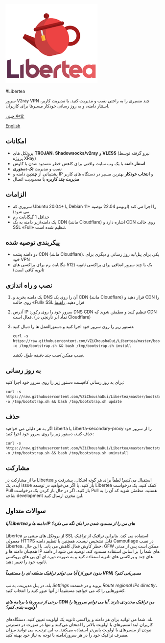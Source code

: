 <img src="https://raw.githubusercontent.com/VZiChoushaDui/Libertea/master/docs/logo-complete.png" style="width: 300px" />

#Libertea

سرور V2ray VPN چند مسیری را به راحتی نصب و مدیریت کنید. با مدیریت کاربر، استتار دامنه، و به روز رسانی خودکار مسیرها برای کاربران.

[چینی 中文](https://github.com/VZiChoushaDui/Libertea/blob/master/README-zh.md)

[English](https://github.com/VZiChoushaDui/Libertea/blob/master/README.md)

## امکانات

- پروتکل های **TROJAN**، **Shadowsocks/v2ray** و **VLESS** (نیرو گرفته توسط پروژه XRay)
- **استتار دامنه** با یک وب سایت واقعی برای کاهش خطر مسدود شدن با کاوش
- نصب و مدیریت **تک دستوری**
- پشتیبانی از **چندین** دامنه و IP و **انتخاب خودکار** بهترین مسیر در دستگاه های کاربر
- **مدیریت چند کاربره** با محدودیت اتصال

## الزامات

- سروری که Ubuntu 20.04+ یا Debian 11+ را اجرا می کند (اوبونتو 22.04 توصیه می شود)
- حداقل 1 گیگابایت رم
- یک دامنه/زیر دامنه به یک CDN (مانند Cloudflare) اشاره دارد و CDN روی حالت SSL «Full» تنظیم شده است.

## پیکربندی توصیه شده

- دو دامنه پشت CDN (مانند Cloudflare)، یکی برای پنل/به روز رسانی و دیگری برای خود VPN
- یک یا چند سرور اضافی برای پراکسی ثانویه (512 مگابایت رم برای پراکسی های ثانویه کافی است)

## نصب و راه اندازی

1. یک دامنه بخرید و DNS آن را روی یک CDN (مانند Cloudflare) قرار دهید و CDN را روی حالت «Full» SSL قرار دهید. [راهنما](https://raw.githubusercontent.com/VZiChoushaDui/Libertea/master/docs/cloudflare-full-ssl.png)

2. آدرس IP سرور خود را روی رکورد DNS CDN تنظیم کنید و مطمئن شوید که CDN فعال است. (نماد ابر نارنجی در Cloudflare)

3. دستور زیر را روی سرور خود اجرا کنید و دستورالعمل ها را دنبال کنید.

       curl -s https://raw.githubusercontent.com/VZiChoushaDui/Libertea/master/bootstrap.sh -o /tmp/bootstrap.sh && bash /tmp/bootstrap.sh install

    *نصب ممکن است چند دقیقه طول بکشد.*

## به روز رسانی

برای به روز رسانی کافیست دستور زیر را روی سرور خود اجرا کنید:

    curl -s https://raw.githubusercontent.com/VZiChoushaDui/Libertea/master/bootstrap.sh -o /tmp/bootstrap.sh && bash /tmp/bootstrap.sh update

## حذف

اگر به هر دلیلی می خواهید Liberta یا Liberta-secondary-proxy را از سرور خود حذف کنید، دستور زیر را روی سرور خود اجرا کنید:

    curl -s https://raw.githubusercontent.com/VZiChoushaDui/Libertea/master/bootstrap.sh -o /tmp/bootstrap.sh && bash /tmp/bootstrap.sh uninstall

## مشارکت

ما از مشارکت در Libertea استقبال می‌کنیم! لطفاً برای هر گونه اشکال، پیشرفت و ایده، یک issue  باز کنید. یا اگر می‌خواهید در توسعه Libertea کمک کنید، یک درخواست Pull باز کنید. اگر در حال باز کردن یک درخواست Pull هستید، مطمئن شوید که آن را به شاخه development این مخزن ارسال کنید.

## سوالات متداول

##### آیا Libertea دامنه ها و IP های من را از مسدود شدن در امان نگه می دارد؟

Libertea از پروتکل های مبتنی بر SSL استفاده می کند، بنابراین ترافیک از ترافیک معمولی HTTPS قابل تشخیص نیست. همچنین با تنظیم دامنه Camouflage در نصب Libertea، خطر کاوش فعال کاهش می یابد. با این حال، GFW ممکن است پس از مدتی همچنان دامنه ها و IP های شما را بر اساس استفاده مسدود کند. توصیه می شود از دامنه های *چند* و پراکسی های ثانویه استفاده کنید و به صورت دوره ای آی پی های پروکسی ثانویه خود را تغییر دهید.

##### آیا می توانم ترافیک منطقه ای را مستقیماً (بدون عبور از VPN) مسیریابی کنم؟

بله. در پنل مدیریت، به تب *Settings* بروید و در قسمت *Route regional IPs directly*، کشورهایی را که می خواهید مستقیماً از آنها عبور کنید را انتخاب کنید.

##### برخی از سرورها یا برنامه های CDN من ترافیک محدودی دارند. آیا می توانم سرورها را اولویت بندی کنم؟

بله. شما می توانید برای هر دامنه و پراکسی ثانویه یک اولویت تعیین کنید. دستگاه‌های کاربران ابتدا مسیرهای با اولویت بالاتر را امتحان می‌کنند و تنها در صورت در دسترس نبودن از مسیرهای با اولویت پایین‌تر استفاده می‌کنند. به این ترتیب، می توانید میزان مصرف ترافیک خود را در هر سرور/دامنه با توجه به نیاز خود بهینه کنید.
